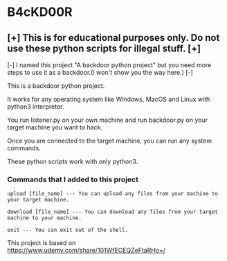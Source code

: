 # B4cKD00R

## [+] This is for educational purposes only. Do not use these python scripts for illegal stuff. [+]

[-] I named this project "A backdoor python project" but you need more steps to use it as a backdoor.(I won't show you the way here.) [-]

This is a backdoor python project.

It works for any operating system like Windows, MacOS and Linux with python3 interpreter.

You run listener.py on your own machine and run backdoor.py on your target machine you want to hack.

Once you are connected to the target machine, you can run any system commands.

These python scripts work with only python3.

### Commands that I added to this project

    upload [file_name] --- You can upload any files from your machine to your target machine.

    download [file_name] --- You can download any files from your target machine to your machine.

    exit --- You can exit out of the shell.
 
This project is based on https://www.udemy.com/share/101WfECEQZeFtaRHo=/
